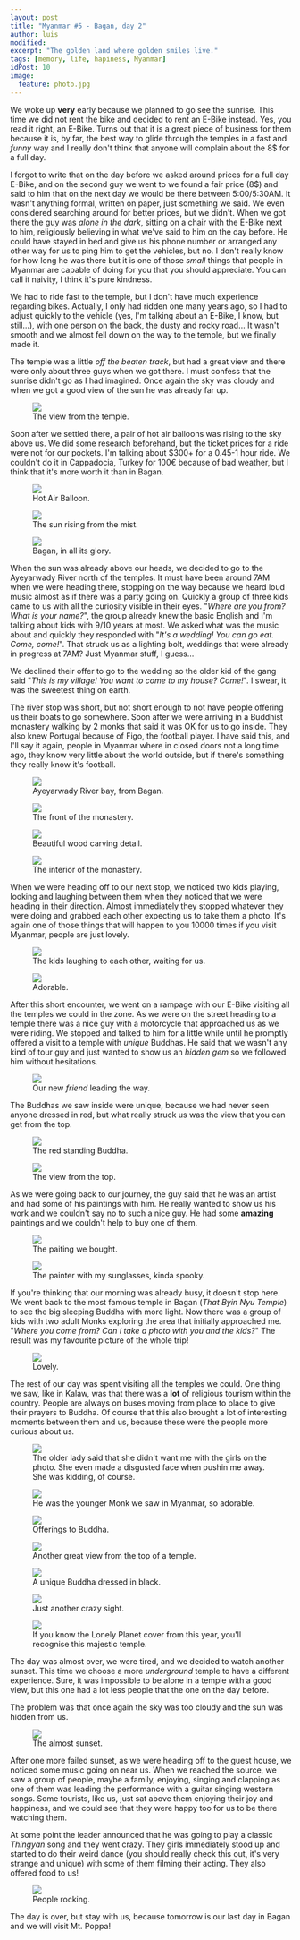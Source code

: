 ```yaml
---
layout: post
title: "Myanmar #5 - Bagan, day 2"
author: luis
modified:
excerpt: "The golden land where golden smiles live."
tags: [memory, life, hapiness, Myanmar]
idPost: 10
image:
  feature: photo.jpg
---
```


We woke up <b>very</b> early because we planned to go see the sunrise. This time we did not rent the bike and decided to rent an E-Bike instead. Yes, you read it right, an E-Bike. Turns out that it is a great piece of business for them because it is, by far, the best way to glide through the temples in a fast and <i>funny</i> way and I really don't think that anyone will complain about the 8$ for a full day.

I forgot to write that on the day before we asked around prices for a full day E-Bike, and on the second guy we went to we found a fair price (8$) and said to him that on the next day we would be there between 5:00/5:30AM. It wasn't anything formal, written on paper, just something we said. We even considered searching around for better prices, but we didn't. When we got there the guy was <i>alone in the dark</i>, sitting on a chair with the E-Bike next to him, religiously believing in what we've said to him on the day before. He could have stayed in bed and give us his phone number or arranged any other way for us to ping him to get the vehicles, but no. I don't really know for how long he was there but it is one of those <i>small</i> things that people in Myanmar are capable of doing for you that you should appreciate. You can call it naivity, I think it's pure kindness.

We had to ride fast to the temple, but I don't have much experience regarding bikes. Actually, I only had ridden one many years ago, so I had to adjust quickly to the vehicle (yes, I'm talking about an E-Bike, I know, but still...), with one person on the back, the dusty and rocky road... It wasn't smooth and we almost fell down on the way to the temple, but we finally made it.

The temple was a little <i>off the beaten track</i>, but had a great view and there were only about three guys when we got there. I must confess that the sunrise didn't go as I had imagined. Once again the sky was cloudy and when we got a good view of the sun he was already far up.


<figure>
	<a href="../images/myanmar/5Bagan/sunrise1.jpg"><img src="../images/myanmar/5Bagan/sunrise1.jpg"></a>
	<figcaption>The view from the temple.</figcaption>
</figure>


Soon after we settled there, a pair of hot air balloons was rising to the sky above us. We did some research beforehand, but the ticket prices for a ride were not for our pockets. I'm talking about $300+ for a 0.45-1 hour ride. We couldn't do it in Cappadocia, Turkey for 100€ because of bad weather, but I think that it's more worth it than in Bagan.


<figure>
	<a href="../images/myanmar/5Bagan/sunrise2.jpg"><img src="../images/myanmar/5Bagan/sunrise2.jpg"></a>
	<figcaption>Hot Air Balloon.</figcaption>
</figure>

<figure>
	<a href="../images/myanmar/5Bagan/sunrise3.jpg"><img src="../images/myanmar/5Bagan/sunrise3.jpg"></a>
	<figcaption>The sun rising from the mist.</figcaption>
</figure>

<figure>
	<a href="../images/myanmar/5Bagan/sunrise4.jpg"><img src="../images/myanmar/5Bagan/sunrise4.jpg"></a>
	<figcaption>Bagan, in all its glory.</figcaption>
</figure>


When the sun was already above our heads, we decided to go to the Ayeyarwady River north of the temples. It must have been around 7AM when we were heading there, stopping on the way because we heard loud music almost as if there was a party going on. Quickly a group of three kids came to us with all the curiosity visible in their eyes. "<i>Where are you from? What is your name?</i>", the group already knew the basic English and I'm talking about kids with 9/10 years at most. We asked what was the music about and quickly they responded with "<i>It's a wedding! You can go eat. Come, come!</i>". That struck us as a lighting bolt, weddings that were already in progress at 7AM? Just Myanmar stuff, I guess...

We declined their offer to go to the wedding so the older kid of the gang said "<i>This is my village! You want to come to my house? Come!</i>". I swear, it was the sweetest thing on earth.

The river stop was short, but not short enough to not have people offering us their boats to go somewhere. Soon after we were arriving in a Buddhist monastery walking by 2 monks that said it was OK for us to go inside. They also knew Portugal because of Figo, the football player. I have said this, and I'll say it again, people in Myanmar where in closed doors not a long time ago, they know very little about the world outside, but if there's something they really know it's football.


<figure>
	<a href="../images/myanmar/5Bagan/river1.jpg"><img src="../images/myanmar/5Bagan/river1.jpg"></a>
	<figcaption>Ayeyarwady River bay, from Bagan.</figcaption>
</figure>

<figure>
	<a href="../images/myanmar/5Bagan/river2.jpg"><img src="../images/myanmar/5Bagan/river2.jpg"></a>
	<figcaption>The front of the monastery.</figcaption>
</figure>

<figure>
	<a href="../images/myanmar/5Bagan/river3.jpg"><img src="../images/myanmar/5Bagan/river3.jpg"></a>
	<figcaption>Beautiful wood carving detail.</figcaption>
</figure>

<figure>
	<a href="../images/myanmar/5Bagan/river4.JPG"><img src="../images/myanmar/5Bagan/river4.JPG"></a>
	<figcaption>The interior of the monastery.</figcaption>
</figure>


When we were heading off to our next stop, we noticed two kids playing, looking and laughing between them when they noticed that we were heading in their direction. Almost immediately they stopped whatever they were doing and grabbed each other expecting us to take them a photo. It's again one of those things that will happen to you 10000 times if you visit Myanmar, people are just lovely.


<figure>
	<a href="../images/myanmar/5Bagan/kids1.jpg"><img src="../images/myanmar/5Bagan/kids1.jpg"></a>
	<figcaption>The kids laughing to each other, waiting for us.</figcaption>
</figure>

<figure>
	<a href="../images/myanmar/5Bagan/kids2.jpg"><img src="../images/myanmar/5Bagan/kids2.jpg"></a>
	<figcaption>Adorable.</figcaption>
</figure>

After this short encounter, we went on a rampage with our E-Bike visiting all the temples we could in the zone. As we were on the street heading to a temple there was a nice guy with a motorcycle that approached us as we were riding. We stopped and talked to him for a little while until he promptly offered a visit to a temple with <i>unique</i> Buddhas. He said that we wasn't  any kind of tour guy and just wanted to show us an <i>hidden gem</i> so we followed him without hesitations.

<figure>
	<a href="../images/myanmar/5Bagan/guy.jpg"><img src="../images/myanmar/5Bagan/guy.jpg"></a>
	<figcaption>Our new <i>friend</i> leading the way.</figcaption>
</figure>

The Buddhas we saw inside were unique, because we had never seen anyone dressed in red, but what really struck us was the view that you can get from the top.

<figure>
	<a href="../images/myanmar/5Bagan/buddha1.jpg"><img src="../images/myanmar/5Bagan/buddha1.jpg"></a>
	<figcaption>The red standing Buddha.</figcaption>
</figure>

<figure>
	<a href="../images/myanmar/5Bagan/top1.jpg"><img src="../images/myanmar/5Bagan/top1.jpg"></a>
	<figcaption>The view from the top.</figcaption>
</figure>

As we were going back to our journey, the guy said that he was an artist and had some of his paintings with him. He really wanted to show us his work and we couldn't say no to such a nice guy. He had some <b>amazing</b> paintings and we couldn't help to buy one of them.

<figure>
	<a href="../images/myanmar/5Bagan/photo.jpg"><img src="../images/myanmar/5Bagan/photo.jpg"></a>
	<figcaption>The paiting we bought.</figcaption>
</figure>

<figure>
	<a href="../images/myanmar/5Bagan/guy1.jpg"><img src="../images/myanmar/5Bagan/guy1.jpg"></a>
	<figcaption>The painter with my sunglasses, kinda spooky.</figcaption>
</figure>

If you're thinking that our morning was already busy, it doesn't stop here. We went back to the most famous temple in Bagan (<i>That Byin Nyu Temple</i>) to see the big sleeping Buddha with more light. Now there was a group of kids with two adult Monks exploring the area that initially approached me. "<i>Where you come from? Can I take a photo with you and the kids?</i>" The result was my favourite picture of the whole trip!

<figure>
	<a href="../images/myanmar/5Bagan/love.jpg"><img src="../images/myanmar/5Bagan/love.jpg"></a>
	<figcaption>Lovely.</figcaption>
</figure>

The rest of our day was spent visiting all the temples we could. One thing we saw, like in Kalaw, was that there was a <b>lot</b> of religious tourism within the country. People are always on buses moving from place to place to give their prayers to Buddha. Of course that this also brought a lot of interesting moments between them and us, because these were the people more curious about us.

<figure>
	<a href="../images/myanmar/5Bagan/various1.jpg"><img src="../images/myanmar/5Bagan/various1.jpg"></a>
	<figcaption>The older lady said that she didn't want me with the girls on the photo. She even made a disgusted face when pushin me away. She was kidding, of course.</figcaption>
</figure>

<figure>
	<a href="../images/myanmar/5Bagan/various2.jpg"><img src="../images/myanmar/5Bagan/various2.jpg"></a>
	<figcaption>He was the younger Monk we saw in Myanmar, so adorable.</figcaption>
</figure>

<figure>
	<a href="../images/myanmar/5Bagan/various3.jpg"><img src="../images/myanmar/5Bagan/various3.jpg"></a>
	<figcaption>Offerings to Buddha.</figcaption>
</figure>

<figure>
	<a href="../images/myanmar/5Bagan/various4.jpg"><img src="../images/myanmar/5Bagan/various4.jpg"></a>
	<figcaption>Another great view from the top of a temple.</figcaption>
</figure>

<figure>
	<a href="../images/myanmar/5Bagan/various5.jpg"><img src="../images/myanmar/5Bagan/various5.jpg"></a>
	<figcaption>A unique Buddha dressed in black.</figcaption>
</figure>

<figure>
	<a href="../images/myanmar/5Bagan/various6.jpg"><img src="../images/myanmar/5Bagan/various6.jpg"></a>
	<figcaption>Just another crazy sight.</figcaption>
</figure>

<figure>
	<a href="../images/myanmar/5Bagan/various7.jpg"><img src="../images/myanmar/5Bagan/various7.jpg"></a>
	<figcaption>If you know the Lonely Planet cover from this year, you'll recognise this majestic temple.</figcaption>
</figure>

The day was almost over, we were tired, and we decided to watch another sunset. This time we choose a more <i>underground</i> temple to have a different experience. Sure, it was impossible to be alone in a temple with a good view, but this one had a lot less people that the one on the day before.

The problem was that once again the sky was too cloudy and the sun was hidden from us.

<figure>
	<a href="../images/myanmar/5Bagan/sunset21.jpg"><img src="../images/myanmar/5Bagan/sunset21.jpg"></a>
	<figcaption>The almost sunset.</figcaption>
</figure>

After one more failed sunset, as we were heading off to the guest house, we noticed some music going on near us. When we reached the source, we saw a group of people, maybe a family, enjoying, singing and clapping as one of them was leading the performance with a guitar singing western songs. Some tourists, like us, just sat above them enjoying their joy and happiness, and we could see that they were happy too for us to be there watching them.

At some point the leader announced that he was going to play a classic <i>Thingyan</i> song and they went crazy. They girls immediately stood up and started to do their weird dance (you should really check this out, it's very strange and unique) with some of them filming their acting. They also offered food to us!

<figure>
	<a href="../images/myanmar/5Bagan/dance1.jpg"><img src="../images/myanmar/5Bagan/dance1.jpg"></a>
	<figcaption>People rocking.</figcaption>
</figure>

The day is over, but stay with us, because tomorrow is our last day in Bagan and we will visit Mt. Poppa!